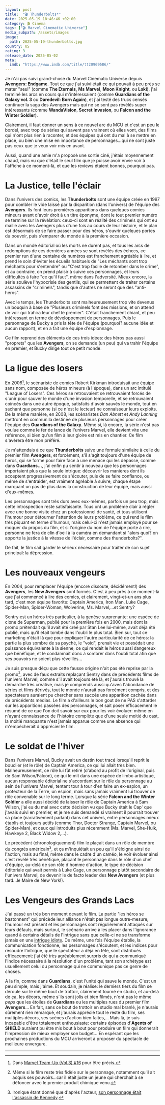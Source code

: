 ```yaml
---
layout: post
title:  "🎬 Thunderbolts*"
date: 2025-05-19 18:46:46 +02:00
category: 🎬 Cinéma
tags: ["🎬 Marvel Cinematic Universe"]
media_subpath: /assets/images
image:
  path: 2025-05-19-thunderbolts.jpg
country: US
rating: 3
release_date: 2025-05-02
meta:
  imdb: "https://www.imdb.com/title/tt20969586/"
---
```


Je n'ai pas suivi grand-chose du Marvel Cinematic Universe depuis **Avengers: Endgame**. Tout ce que j'ai suivi était ce qui pouvait à peu près se mater "seul" (comme **The Eternals**, **Ms Marvel**, **Moon Knight**, ou **Loki**), j'ai terminé les arcs en cours qui m'intéressaient (comme **Guardians of the Galaxy vol. 3** ou **Daredevil: Born Again**), et j'ai testé des trucs censés continuer la saga des Avengers mais qui ne se sont pas révélés super intéressants (comme **WandaVision**, **Secret Invasion**, ou **Falcon and the Winter Soldier**).

Clairement, il faut donner un sens à ce nouvel arc du MCU et c'est un peu le bordel, avec trop de séries qui savent pas vraiment où elles vont, des films qui n'ont plus rien à raconter, et des équipes qui ont du mal à se mettre en place, ou bien une mise en importance de personnages...qui ne sont juste pas ceux que je veux voir mis en avant.

Aussi, quand une amie m'a proposé une sortie ciné, j'étais moyennement chaud, mais vu que c'était le seul film que je puisse avoir envie voir à l'affiche à ce moment-là, et que les reviews étaient bonnes, pourquoi pas.

# La Justice, telle l'éclair

Dans l'univers des comics, les **Thunderbolts** sont une équipe créée en 1997 pour combler le vide laissé par la disparition (dans l'univers) de l'équipe des **Avengers**. Ils font leurs premières apparitions dans quelques comics mineurs avant d'avoir droit à un titre éponyme, dont le tout premier numéro se termine sur la révélation: ceux-ci sont en réalité des criminels qui ont eu maille avec les Avengers plus d'une fois au cours de leur histoire, et le plan est désormais de se faire passer pour des héros, s'ouvrir quelques portes du pouvoir, puis s'emparer du monde à la première occasion.

Dans un monde éditorial où les morts ne durent pas, et tous les arcs de rédemptions de ces dernières années se sont révélés des échecs, ce premier run d'une centaine de numéros est franchement agréable à lire, et prend le soin d'éviter les écueils habituels de "Les méchants sont trop méchants pour s'entendre" ou "C'est trop facile de retomber dans le crime", et au contraire, on prend plaisir à suivre ces personnages, et leurs difficultés à faire "ce qu'il faut", même dans l'adversité. Mieux encore, la série soulève l'hypocrisie des gentils, qui se permettent de traiter certains assassins de "criminels", tandis que d'autres ne seront que des "anti-héros".

Avec le temps, les Thunderbolts sont malheureusement trop vite devenus un bouquin à base de "Plusieurs criminels font des missions, et on attend de voir qui trahira leur chef le premier". C'était franchement chiant, et peu intéressant en terme de développement de personnages. Puis le personnage de Bucky a pris la tête de l'équipe (pourquoi? aucune idée et aucun rapport), et en a fait une équipe d'espionnage.

Ce film reprend des éléments de ces trois idées: des héros pas aussi "proprets" que les **Avengers**, on se demande (un peu) qui va trahir l'équipe en premier, et Bucky dirige tout ce petit monde.

# La ligue des losers

En 2006[^1], le scénariste de comics Robert Kirkman introduisait une équipe sans nom, composée de héros mineurs (à l'époque), dans un arc intitulé "League of Losers". Ces héros se retrouvaient se retrouvaient forcés de s'unir pour sauver le monde d'une invasion temporelle, et se retrouvaient coincés dans une autre époque, satisfaits d'avoir sauvés le monde, tout en sachant que personne (si ce n'est le lecteur) ne connaisseur leurs exploits. De la même manière, en 2008, les scénaristes *Dan Abnett* et *Andy Lanning* mettront en commun la destinée de plusieurs personnages pour créer l'équipe des **Guardians of the Galaxy**. Même si, là encore, la série n'est pas voulue comme le fer de lance de l'univers Marvel, elle devient vite une référence, si bien qu'un film à leur gloire est mis en chantier. Ce film s'avérera être mon préféré.

Je m'attendais à ce que **Thunderbolts** suive une formule similaire à celle du premier film **Avengers**, et forcément, s'il s'agit toujours d'une équipe de héros, qui se forme pour faire face à une menace qui les dépasse, comme dans **Guardians...**, j'ai enfin pu sentir à nouveau que les personnages importaient plus que la seule intrigue: découvrir les manières dont ils acceptent progressivement de s'écouter, puis de se faire confiance, ou même de s'entraider, est vraiment agréable à suivre, chaque étape marquant un pas de plus dans la construction de leur équipe, mais aussi d'eux-mêmes.

Les personnages sont très durs avec eux-mêmes, parfois un peu trop, mais cette introspection reste satisfaisante. Tous ont un problème clair à régler avec une bonne visite chez un professionnel de santé, et tous utilisent l'humour pour détourner l'attention de leurs problème, ce qui rend le film très piquant en terme d'humour, mais celui-ci n'est jamais employé pour se moquer du propos du film, et si l'origine du nom de l'équipe porte à rire, personne ne fera de clin d'oeil à la caméra en demandant si "alors quoi? on apporte la justice à la vitesse de l'éclair, comme des thunderbolts?".

De fait, le film sait garder le sérieux nécessaire pour traiter de son sujet principal: la dépression.

# Les nouveaux vengeurs

En 2004, pour remplacer l'équipe (encore dissoute, décidément!) des **Avengers**, les **New Avengers** sont formés. C'est à peu près à ce moment-là que j'ai commencé à lire des comics, et clairement, vingt-et-un ans plus tard, c'est mon équipe favorite: Captain America, Iron Man, Luke Cage, Spider-Man, Spider-Woman, Wolverine, Ms. Marvel,...et Sentry?

Sentry est un héros très particulier, à la genèse surprenante: une espèce de clone de Superman, publié pour la première fois en 2000, mais dont la promo prétendait qu'il avait été créé par Stan Lee lui-même, avait déjà été publié, mais qu'il était tombé dans l'oubli le plus total. Bien sur, tout ce marketing n'était là que pour expliquer l'autre particularité de ce héros: la partie la plus sombre de sa psyché, le "void", prenait vie et possédait une puissance équivalente à la sienne, ce qui rendait le héros aussi dangereux que bénéfique, et le condamnait donc à sombrer dans l'oubli total afin que ses pouvoirs ne soient plus réveillés...

Je suis presque déçu que cette fausse origine n'ait pas été reprise par la promo[^2], avec de faux extraits replaçant Sentry dans de précédents films de l'univers Marvel, comme s'il avait toujours été là, et j'aurais trouvé la démarche très créative, mais je comprends aussi qu'avec l'abondance de séries et films dérivés, tout le monde n'aurait pas forcément compris, et des spectateurs auraient pu chercher sans succès une apparition cachée dans de précédents médias. Le film a d'ailleurs le bon gout de ne PAS s'attarder sur les apparitions passées des personnages, et sait poser efficacement le résumé de ce que l'on doit savoir sur eux pour les voir évoluer: même en n'ayant connaissance de l'histoire complète que d'une seule moitié du cast, la moitié manquante n'est jamais apparue comme une absence qui m'empêcherait d'apprécier le film.

# Le soldat de l'hiver

Dans l'univers Marvel, Bucky avait un destin tout tracé lorsqu'il reprit le bouclier (et le rôle) de Captain America, ce qui lui allait très bien. Malheureusement, ce rôle lui fût retiré (d'abord au profit de l'original, puis de Sam Wilson/Falcon), ce qui le mit dans une espèce de limbo artistique, aucun responsable éditorial ne s'accordant sur le rôle du personnage au sein de l'univers Marvel, tentant tour à tour d'en faire un ex-espion, un protecteur de la Terre, un espion, mais sans jamais vraiment lui trouver de rôle convenable sur le long terme. Lorsque la série **Falcon and the Winter Soldier** a elle aussi décidé de laisser le rôle de Captain America à Sam Wilson, j'ai eu du mal avec cette décision vu que Bucky était le Cap' que j'avais suivi en premier, et je me suis demandé si vraiment il pourrait trouver sa place (narrativement parlant) dans cet univers, entre personnages mieux établis et toujours actifs (comme Thor, Doctor Strange, Captain Marvel, ou Spider-Man), et ceux qui introduits plus récemment (Ms. Marvel, She-Hulk, Hawkeye 2, Black Widow 2,...).

Le précédent (chronologiquement) film le plaçait dans un rôle de membre du congrès américain[^3], et ça m'inquiétait un peu qu'il s'éloigne ainsi de l'action, mais au final, même dans le cadre d'un caméo, le voir évoluer ainsi s'est révélé très bénéfique, plaçant le personnage dans le rôle d'un chef d'équipe, au-delà de son rôle d'homme d'action, le type de décision éditoriale qui avait permis à Luke Cage, un personnage plutôt secondaire de l'univers Marvel, de devenir le de facto leader des **New Avengers** (et plus tard...le Maire de New York!).

# Les Vengeurs des Grands Lacs

J'ai passé un très bon moment devant le film. La partie "les héros se bastonnent" qui précède leur alliance n'était pas longue outre-mesure, l'humour est présent et les personnages sont régulièrement attaqués sur leurs défauts, mais surtout, le scénario arrive à les placer dans l'ignorance quand à certains détails de l'intrigue sans que celle-ci ne se transforme jamais en une [<i class="fab fa-wikipedia-w"></i> intrigue idiote](https://fr.wikipedia.org/wiki/Intrigue_idiote). De même, une fois l'équipe établie, la communication fonctionne, les personnages s'écoutent, et les indices pour résoudre l'intrigue, que le spectateur a déjà en tête, sont distribués efficacement: j'ai été très agréablement surpris de qui a communiqué l'indice nécessaire à la résolution d'un problème, tant son archétype est usuellement celui du personnage qui ne communique pas ce genre de choses.

A la fin, comme dans **Guardians**, c'est l'unité qui sauve le monde. C'est un peu simple, mais j'aime. Et soudain, je réalise: le derniers tiers du film se déroule sur le même bout de trottoir, clairement tourné en studio, et au-delà de ça, les décors, même s'ils sont jolis et bien filmés, n'ont pas le même *peps* que les étoiles de **Guardians** ou les multiples rues du premier film **Avengers**... En fait, sans ce bout de trottoir en studio mal branlé, je n'aurais sûrement rien remarqué, et j'aurais apprécié tout le reste du film, ses multiples décors, ses scènes d'action bien faites,... Mais là, je suis incapable d'être totalement enthousiaste: certains épisodes d'**Agents of SHIELD** auraient pu être mis bout à bout pour produire un film qui donnerait l'impression de mieux employer son budget... En espérant que les prochaines productions du MCU arriveront à proposer du spectacle de meilleure envergure.

* * *
[^1]: Dans [Marvel Team-Up (Vol.3) #16](https://marvel.fandom.com/wiki/League_of_Losers_(Earth-6215)) pour être précis.
[^2]: Même si le film reste très fidèle sur le personnage, notamment qu'il ait acquis ses pouvoirs...car il était juste un jeune qui cherchait à se défoncer avec le premier produit chimique venu.
[^3]: Ironique étant donné que d'après l'acteur, [<i class="fab fa-youtube"></i> son personnage était l'assassin de Kennedy](https://www.youtube.com/watch?v=phQSxpqsTvs).
